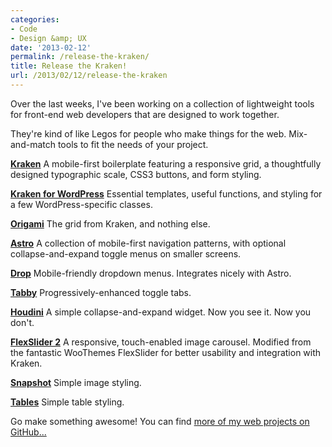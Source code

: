 ```yaml
---
categories:
- Code
- Design &amp; UX
date: '2013-02-12'
permalink: /release-the-kraken/
title: Release the Kraken!
url: /2013/02/12/release-the-kraken
---
```


Over the last weeks, I've been working on a collection of lightweight tools for front-end web developers that are designed to work together.

They're kind of like Legos for people who make things for the web. Mix-and-match tools to fit the needs of your project.
<!--more-->
<strong><a href="http://cferdinandi.github.com/kraken/">Kraken</a></strong>
A mobile-first boilerplate featuring a responsive grid, a thoughtfully designed typographic scale, CSS3 buttons, and form styling.

<strong><a href="http://cferdinandi.github.com/kraken-for-wordpress/">Kraken for WordPress</a></strong>
Essential templates, useful functions, and styling for a few WordPress-specific classes.

<strong><a href="http://cferdinandi.github.com/origami/">Origami</a></strong>
The grid from Kraken, and nothing else.

<strong><a href="http://cferdinandi.github.com/astro/">Astro</a></strong>
A collection of mobile-first navigation patterns, with optional collapse-and-expand toggle menus on smaller screens.

<strong><a href="http://cferdinandi.github.com/drop/">Drop</a></strong>
Mobile-friendly dropdown menus. Integrates nicely with Astro.

<strong><a href="http://cferdinandi.github.com/tabby/">Tabby</a></strong>
Progressively-enhanced toggle tabs.

<strong><a href="http://cferdinandi.github.com/houdini/">Houdini</a></strong>
A simple collapse-and-expand widget. Now you see it. Now you don't.

<strong><a href="https://github.com/cferdinandi/FlexSlider">FlexSlider 2</a></strong>
A responsive, touch-enabled image carousel. Modified from the fantastic WooThemes FlexSlider for better usability and integration with Kraken.

<strong><a href="http://cferdinandi.github.com/snapshot/">Snapshot</a></strong>
Simple image styling.

<strong><a href="http://cferdinandi.github.com/tables/">Tables</a></strong>
Simple table styling.

Go make something awesome! You can find <a href="https://github.com/cferdinandi">more of my web projects on GitHub...</a>